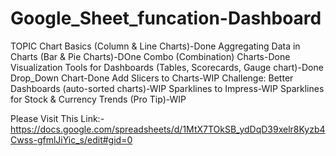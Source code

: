 # Google_Sheet_funcation-Dashboard
TOPIC
Chart Basics (Column & Line Charts)-Done
Aggregating Data in Charts (Bar & Pie Charts)-DOne
Combo (Combination) Charts-Done
Visualization Tools for Dashboards (Tables, Scorecards, Gauge chart)-Done
Drop_Down Chart-Done
Add Slicers to Charts-WIP
Challenge: Better Dashboards (auto-sorted charts)-WIP
Sparklines to Impress-WIP
Sparklines for Stock & Currency Trends (Pro Tip)-WIP

Please Visit This Link:-
https://docs.google.com/spreadsheets/d/1MtX7TOkSB_ydDqD39xelr8Kyzb4Cwss-gfmlJiYic_s/edit#gid=0
